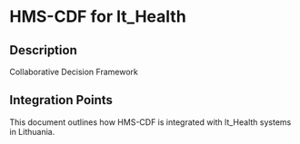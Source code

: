 # HMS-CDF for lt_Health

## Description

Collaborative Decision Framework

## Integration Points

This document outlines how HMS-CDF is integrated with lt_Health systems in Lithuania.
